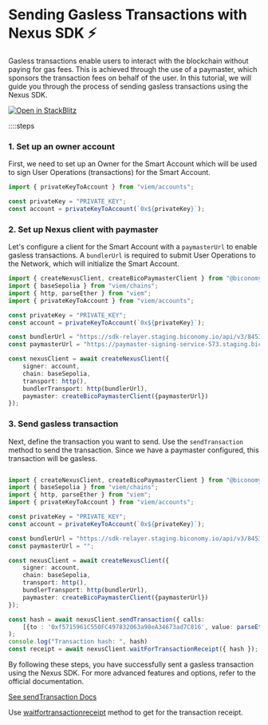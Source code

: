 # Sending Gasless Transactions with Nexus SDK ⚡️

Gasless transactions enable users to interact with the blockchain without paying for gas fees. This is achieved through the use of a paymaster, which sponsors the transaction fees on behalf of the user. In this tutorial, we will guide you through the process of sending gasless transactions using the Nexus SDK.

[![Open in StackBlitz](https://developer.stackblitz.com/img/open_in_stackblitz.svg)](https://stackblitz.com/github/bcnmy/examples/tree/main/nextjs-tutorial-gasless-transaction)

::::steps

### 1. Set up an owner account
First, we need to set up an Owner for the Smart Account which will be used to sign User Operations (transactions) for the Smart Account.

```typescript twoslash
import { privateKeyToAccount } from "viem/accounts";

const privateKey = "PRIVATE_KEY";
const account = privateKeyToAccount(`0x${privateKey}`);
```

### 2. Set up Nexus client with paymaster
Let's configure a client for the Smart Account with a `paymasterUrl` to enable gasless transactions. A `bundlerUrl` is required to submit User Operations to the Network, which will initialize the Smart Account.

```typescript twoslash
import { createNexusClient, createBicoPaymasterClient } from "@biconomy/sdk";
import { baseSepolia } from "viem/chains"; 
import { http, parseEther } from "viem";
import { privateKeyToAccount } from "viem/accounts";

const privateKey = "PRIVATE_KEY";
const account = privateKeyToAccount(`0x${privateKey}`);

const bundlerUrl = "https://sdk-relayer.staging.biconomy.io/api/v3/84532/nJPK7B3ru.dd7f7861-190d-41bd-af80-6877f74b8f44";
const paymasterUrl = "https://paymaster-signing-service-573.staging.biconomy.io/api/v2/84532/B9WAdEWiO.33d618eb-de60-43ef-93b9-7e10d6fcd692";

const nexusClient = await createNexusClient({
    signer: account,
    chain: baseSepolia,
    transport: http(),
    bundlerTransport: http(bundlerUrl),
    paymaster: createBicoPaymasterClient({paymasterUrl})
});
```

### 3. Send gasless transaction
Next, define the transaction you want to send. Use the `sendTransaction` method to send the transaction. Since we have a paymaster configured, this transaction will be gasless.

```typescript twoslash

import { createNexusClient, createBicoPaymasterClient } from "@biconomy/sdk";
import { baseSepolia } from "viem/chains"; 
import { http, parseEther } from "viem";
import { privateKeyToAccount } from "viem/accounts";

const privateKey = "PRIVATE_KEY";
const account = privateKeyToAccount(`0x${privateKey}`);

const bundlerUrl = "https://sdk-relayer.staging.biconomy.io/api/v3/84532/nJPK7B3ru.dd7f7861-190d-41bd-af80-6877f74b8f44";
const paymasterUrl = "";

const nexusClient = await createNexusClient({
    signer: account,
    chain: baseSepolia,
    transport: http(),
    bundlerTransport: http(bundlerUrl),
    paymaster: createBicoPaymasterClient({paymasterUrl})
});

const hash = await nexusClient.sendTransaction({ calls: 
    [{to : '0xf5715961C550FC497832063a98eA34673ad7C816', value: parseEther('0.0001')}] },
);
console.log("Transaction hash: ", hash)
const receipt = await nexusClient.waitForTransactionReceipt({ hash }); // [!code focus]

```

By following these steps, you have successfully sent a gasless transaction using the Nexus SDK. For more advanced features and options, refer to the official documentation.

[See sendTransaction Docs](/nexus/nexus-client/methods#sendtransaction)

Use [waitfortransactionreceipt](https://viem.sh/docs/actions/public/waitForTransactionReceipt#waitfortransactionreceipt) method to get for the transaction receipt.
